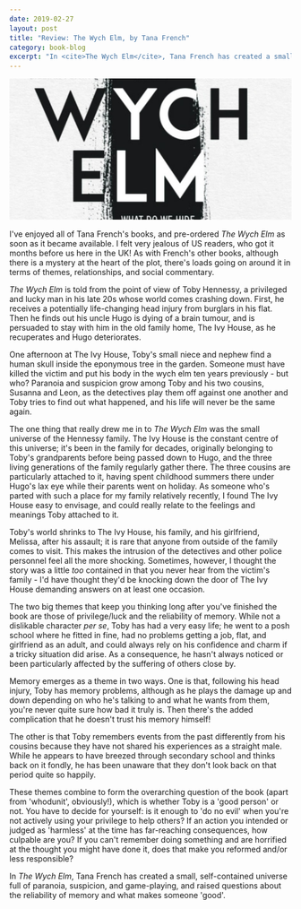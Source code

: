 ```yaml
---
date: 2019-02-27
layout: post
title: "Review: The Wych Elm, by Tana French"
category: book-blog
excerpt: "In <cite>The Wych Elm</cite>, Tana French has created a small, self-contained universe full of paranoia, suspicion, and game-playing, and raised questions about the reliability of memory and what makes someone 'good'."
---
```


![The Wych Elm](/images/the-wych-elm.jpg)

I've enjoyed all of Tana French's books, and pre-ordered <cite>The Wych Elm</cite> as soon as it became available. I felt very jealous of US readers, who got it months before us here in the UK! As with French's other books, although there is a mystery at the heart of the plot, there's loads going on around it in terms of themes, relationships, and social commentary.

<cite>The Wych Elm</cite> is told from the point of view of Toby Hennessy, a privileged and lucky man in his late 20s whose world comes crashing down. First, he receives a potentially life-changing head injury from burglars in his flat. Then he finds out his uncle Hugo is dying of a brain tumour, and is persuaded to stay with him in the old family home, The Ivy House, as he recuperates and Hugo deteriorates.

One afternoon at The Ivy House, Toby's small niece and nephew find a human skull inside the eponymous tree in the garden. Someone must have killed the victim and put his body in the wych elm ten years previously - but who? Paranoia and suspicion grow among Toby and his two cousins, Susanna and Leon, as the detectives play them off against one another and Toby tries to find out what happened, and his life will never be the same again.

The one thing that really drew me in to <cite>The Wych Elm</cite> was the small universe of the Hennessy family. The Ivy House is the constant centre of this universe; it's been in the family for decades, originally belonging to Toby's grandparents before being passed down to Hugo, and the three living generations of the family regularly gather there. The three cousins are particularly attached to it, having spent childhood summers there under Hugo's lax eye while their parents went on holiday. As someone who's parted with such a place for my family relatively recently, I found The Ivy House easy to envisage, and could really relate to the feelings and meanings Toby attached to it.

Toby's world shrinks to The Ivy House, his family, and his girlfriend, Melissa, after his assault; it is rare that anyone from outside of the family comes to visit. This makes the intrusion of the detectives and other police personnel feel all the more shocking. Sometimes, however, I thought the story was a little *too* contained in that you never hear from the victim's family - I'd have thought they'd be knocking down the door of The Ivy House demanding answers on at least one occasion.

The two big themes that keep you thinking long after you've finished the book are those of privilege/luck and the reliability of memory. While not a dislikable character *per se*, Toby has had a very easy life; he went to a posh school where he fitted in fine, had no problems getting a job, flat, and girlfriend as an adult, and could always rely on his confidence and charm if a tricky situation did arise. As a consequence, he hasn't always noticed or been particularly affected by the suffering of others close by.

Memory emerges as a theme in two ways. One is that, following his head injury, Toby has memory problems, although as he plays the damage up and down depending on who he's talking to and what he wants from them, you're never quite sure how bad it truly is. Then there's the added complication that he doesn't trust his memory himself! 

The other is that Toby remembers events from the past differently from his cousins because they have not shared his experiences as a straight male. While he appears to have breezed through secondary school and thinks back on it fondly, he has been unaware that they don't look back on that period quite so happily.

These themes combine to form the overarching question of the book (apart from 'whodunit', obviously!), which is whether Toby is a 'good person' or not. You have to decide for yourself: is it enough to 'do no evil' when you're not actively using your privilege to help others? If an action you intended or judged as 'harmless' at the time has far-reaching consequences, how culpable are you? If you can't remember doing something and are horrified at the thought you might have done it, does that make you reformed and/or less responsible?

In <cite>The Wych Elm</cite>, Tana French has created a small, self-contained universe full of paranoia, suspicion, and game-playing, and raised questions about the reliability of memory and what makes someone 'good'.
